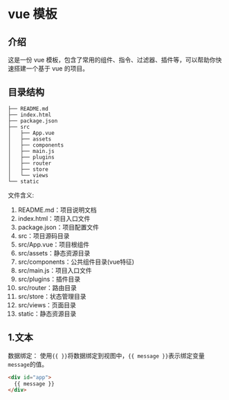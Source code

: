 # vue 模板

## 介绍

这是一份 vue 模板，包含了常用的组件、指令、过滤器、插件等，可以帮助你快速搭建一个基于 vue 的项目。

## 目录结构

```
├── README.md
├── index.html
├── package.json
├── src
│   ├── App.vue
│   ├── assets
│   ├── components
│   ├── main.js
│   ├── plugins
│   ├── router
│   ├── store
│   └── views
└── static

```
文件含义:
1. README.md：项目说明文档
2. index.html：项目入口文件
3. package.json：项目配置文件
4. src：项目源码目录
5. src/App.vue：项目根组件
6. src/assets：静态资源目录
7. src/components：公共组件目录(vue特征)
8. src/main.js：项目入口文件
9. src/plugins：插件目录
10. src/router：路由目录
11. src/store：状态管理目录
12. src/views：页面目录
13. static：静态资源目录


## 1.文本

数据绑定：
使用`{{ }}`将数据绑定到视图中，`{{ message }}`表示绑定变量`message`的值。

```html
<div id="app">
  {{ message }}
</div>